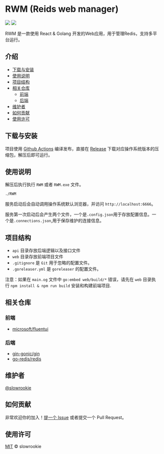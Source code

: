 <!-- https://github.com/RichardLitt/standard-readme -->

# RWM (Reids web manager)

[![](https://img.shields.io/badge/License-MIT-blue.svg)](https://github.com/slowrookie/redis-web-manager/README)
[![](https://github.com/slowrookie/redis-web-manager/actions/workflows/release.yml/badge.svg)](https://github.com/slowrookie/redis-web-manager/actions)


RWM 是一款使用 React & Golang 开发的Web应用，用于管理Redis，支持多平台运行。

## 介绍
  - [下载与安装](#下载与安装)
  - [使用说明](#使用说明)
  - [项目结构](#项目结构)
  - [相关仓库](#相关仓库)
    - [前端](#前端)
    - [后端](#后端)
  - [维护者](#维护者)
  - [如何贡献](#如何贡献)
  - [使用许可](#使用许可)

## 下载与安装

项目使用 [Github Actions](https://github.com/slowrookie/redis-web-manager/actions) 编译发布，直接在 [Release](https://github.com/slowrookie/redis-web-manager/releases) 下载对应操作系统版本的压缩包，解压后即可运行。

## 使用说明

解压后执行执行 `RWM` 或者 `RWM.exe` 文件。
```sh
./RWM
```

服务启动后会自动调用操作系统默认浏览器，并访问 `http://localhost:6666`。

服务第一次启动后会产生两个文件，一个是`.config.json`用于存放配置信息。一个是`.connections.json`,用于保存维护的连接信息。

## 项目结构

- `api` 目录存放后端逻辑以及接口文件
- `web` 目录存放前端项目文件
- `.gitignore` 是 `Git` 用于忽略的配置文件。
- `.goreleaser.yml` 是 `goreleaser` 的配置文件。
 
注意：如果在 `main.og` 文件中 `go:embed web/build/*` 错误，请先在 `web` 目录执行 `npm install & npm run build` 安装和构建前端项目.

## 相关仓库

### 前端

- [microsoft/fluentui](https://github.com/microsoft/fluentui)

### 后端

- [gin-gonic/gin](https://github.com/gin-gonic/gin)
- [go-redis/redis](https://github.com/go-redis/redis)

## 维护者

[@slowrookie](https://github.com/slowrookie)

## 如何贡献

非常欢迎你的加入！[提一个 Issue](https://github.com/slowrookie/redis-web-manager/issues/new) 或者提交一个 Pull Request。

## 使用许可

[MIT](LICENSE) © slowrookie
